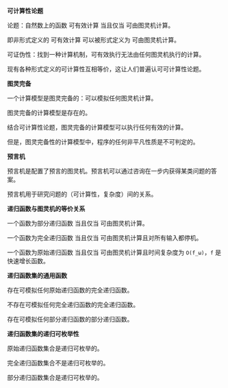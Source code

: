 **可计算性论题**

论题：自然数上的函数 可有效计算 当且仅当 可由图灵机计算。

即非形式定义的 可有效计算 可以被形式定义为 可由图灵机计算。

可证伪性：找到一种计算机制，可有效执行无法由任何图灵机执行的计算。

现有各种形式定义的可计算性互相等价，这让人们普遍认可可计算性论题。

**图灵完备**

一个计算模型是图灵完备的：可以模拟任何图灵机计算。

图灵完备的计算模型是存在的。

结合可计算性论题，图灵完备的计算模型可以执行任何有效的计算。

但是，图灵完备性的计算模型中，程序的任何非平凡性质是不可判定的。

**预言机**

预言机是配置了预言的图灵机。预言机可以通过咨询在一步内获得某类问题的答案。

预言机用于研究问题的（可计算性，复杂度）间的关系。

**递归函数与图灵机的等价关系**

一个函数为部分递归函数 当且仅当 可由图灵机计算。

一个函数为完全递归函数 当且仅当 可由图灵机计算且对所有输入都停机。

一个函数为原始递归函数 当且仅当 可由图灵机计算且时间复杂度为 `O(f_ω)`，`f` 是快速增长函数。

**递归函数集的通用函数**

存在可模拟任何原始递归函数的完全递归函数。

不存在可模拟任何完全递归函数的完全递归函数。

存在可模拟任何部分递归函数的部分递归函数。

**递归函数集的递归可枚举性**

原始递归函数集合是递归可枚举的。

完全递归函数集合不是递归可枚举的。

部分递归函数集合是递归可枚举的。
